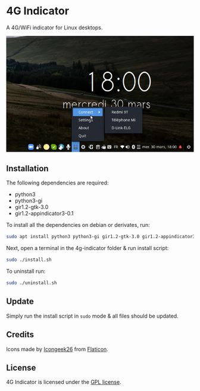 4G Indicator
============

A 4G/WiFi indicator for Linux desktops.

![screenshot](screenshot.png)

## Installation

The following dependencies are required:
- python3
- python3-gi
- gir1.2-gtk-3.0
- gir1.2-appindicator3-0.1

To install all the dependencies on debian or derivates, run:
```bash
sudo apt install python3 python3-gi gir1.2-gtk-3.0 gir1.2-appindicator3-0.1
```

Next, open a terminal in the 4g-indicator folder & run install script:
```bash
sudo ./install.sh
```

To uninstall run:
```bash
sudo ./uninstall.sh
```

## Update

Simply run the install script in `sudo` mode & all files should be updated.

## Credits

Icons made by [Icongeek26](https://www.flaticon.com/authors/icongeek26) from [Flaticon](https://www.flaticon.com/).

## License

4G Indicator is licensed under the [GPL license](LICENSE).
